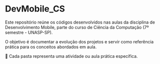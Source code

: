 # DevMobile_CS
Este repositório reúne os códigos desenvolvidos nas aulas da disciplina de Desenvolvimento Mobile, parte do curso de Ciência da Computação (7º semestre - UNASP-SP).

O objetivo é documentar a evolução dos projetos e servir como referência prática para os conceitos abordados em aula.

📁 Cada pasta representa uma atividade ou aula prática específica.
